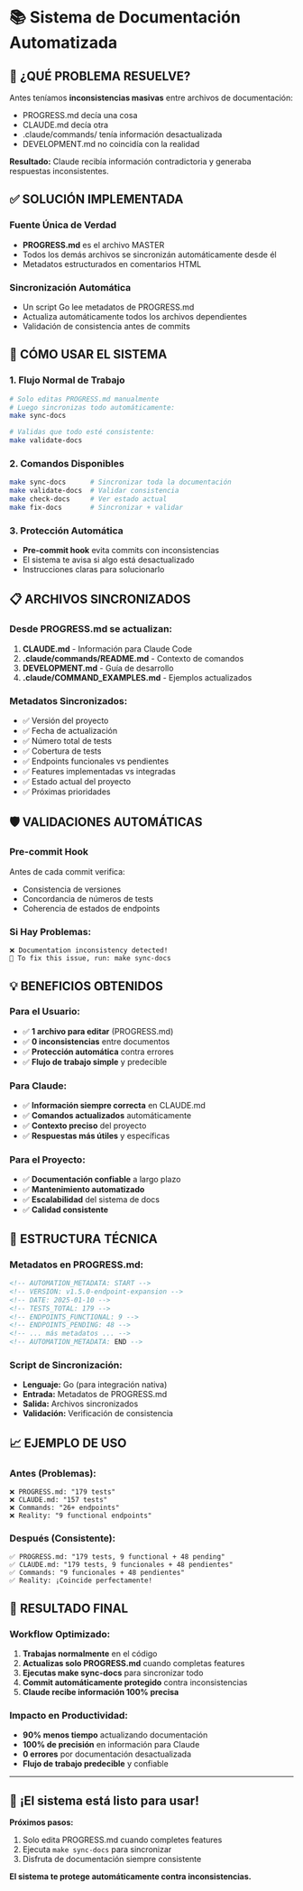 # 📚 Sistema de Documentación Automatizada

## 🎯 **¿QUÉ PROBLEMA RESUELVE?**

Antes teníamos **inconsistencias masivas** entre archivos de documentación:
- PROGRESS.md decía una cosa
- CLAUDE.md decía otra  
- .claude/commands/ tenía información desactualizada
- DEVELOPMENT.md no coincidía con la realidad

**Resultado:** Claude recibía información contradictoria y generaba respuestas inconsistentes.

## ✅ **SOLUCIÓN IMPLEMENTADA**

### **Fuente Única de Verdad**
- **PROGRESS.md** es el archivo MASTER
- Todos los demás archivos se sincronizán automáticamente desde él
- Metadatos estructurados en comentarios HTML

### **Sincronización Automática**
- Un script Go lee metadatos de PROGRESS.md
- Actualiza automáticamente todos los archivos dependientes
- Validación de consistencia antes de commits

## 🚀 **CÓMO USAR EL SISTEMA**

### **1. Flujo Normal de Trabajo**
```bash
# Solo editas PROGRESS.md manualmente
# Luego sincronizas todo automáticamente:
make sync-docs

# Validas que todo esté consistente:
make validate-docs
```

### **2. Comandos Disponibles**
```bash
make sync-docs      # Sincronizar toda la documentación
make validate-docs  # Validar consistencia
make check-docs     # Ver estado actual
make fix-docs       # Sincronizar + validar
```

### **3. Protección Automática**
- **Pre-commit hook** evita commits con inconsistencias
- El sistema te avisa si algo está desactualizado
- Instrucciones claras para solucionarlo

## 📋 **ARCHIVOS SINCRONIZADOS**

### **Desde PROGRESS.md se actualizan:**
1. **CLAUDE.md** - Información para Claude Code
2. **.claude/commands/README.md** - Contexto de comandos
3. **DEVELOPMENT.md** - Guía de desarrollo  
4. **.claude/COMMAND_EXAMPLES.md** - Ejemplos actualizados

### **Metadatos Sincronizados:**
- ✅ Versión del proyecto
- ✅ Fecha de actualización
- ✅ Número total de tests
- ✅ Cobertura de tests
- ✅ Endpoints funcionales vs pendientes
- ✅ Features implementadas vs integradas
- ✅ Estado actual del proyecto
- ✅ Próximas prioridades

## 🛡️ **VALIDACIONES AUTOMÁTICAS**

### **Pre-commit Hook**
Antes de cada commit verifica:
- Consistencia de versiones
- Concordancia de números de tests  
- Coherencia de estados de endpoints

### **Si Hay Problemas:**
```
❌ Documentation inconsistency detected!
🔧 To fix this issue, run: make sync-docs
```

## 💡 **BENEFICIOS OBTENIDOS**

### **Para el Usuario:**
- ✅ **1 archivo para editar** (PROGRESS.md)
- ✅ **0 inconsistencias** entre documentos
- ✅ **Protección automática** contra errores
- ✅ **Flujo de trabajo simple** y predecible

### **Para Claude:**
- ✅ **Información siempre correcta** en CLAUDE.md
- ✅ **Comandos actualizados** automáticamente
- ✅ **Contexto preciso** del proyecto
- ✅ **Respuestas más útiles** y específicas

### **Para el Proyecto:**
- ✅ **Documentación confiable** a largo plazo
- ✅ **Mantenimiento automatizado**
- ✅ **Escalabilidad** del sistema de docs
- ✅ **Calidad consistente**

## 🔧 **ESTRUCTURA TÉCNICA**

### **Metadatos en PROGRESS.md:**
```html
<!-- AUTOMATION_METADATA: START -->
<!-- VERSION: v1.5.0-endpoint-expansion -->
<!-- DATE: 2025-01-10 -->
<!-- TESTS_TOTAL: 179 -->
<!-- ENDPOINTS_FUNCTIONAL: 9 -->
<!-- ENDPOINTS_PENDING: 48 -->
<!-- ... más metadatos ... -->
<!-- AUTOMATION_METADATA: END -->
```

### **Script de Sincronización:**
- **Lenguaje:** Go (para integración nativa)
- **Entrada:** Metadatos de PROGRESS.md
- **Salida:** Archivos sincronizados
- **Validación:** Verificación de consistencia

## 📈 **EJEMPLO DE USO**

### **Antes (Problemas):**
```
❌ PROGRESS.md: "179 tests"
❌ CLAUDE.md: "157 tests" 
❌ Commands: "26+ endpoints"
❌ Reality: "9 functional endpoints"
```

### **Después (Consistente):**
```
✅ PROGRESS.md: "179 tests, 9 functional + 48 pending"
✅ CLAUDE.md: "179 tests, 9 funcionales + 48 pendientes"
✅ Commands: "9 funcionales + 48 pendientes"
✅ Reality: ¡Coincide perfectamente!
```

## 🎉 **RESULTADO FINAL**

### **Workflow Optimizado:**
1. **Trabajas normalmente** en el código
2. **Actualizas solo PROGRESS.md** cuando completas features
3. **Ejecutas make sync-docs** para sincronizar todo
4. **Commit automáticamente protegido** contra inconsistencias
5. **Claude recibe información 100% precisa**

### **Impacto en Productividad:**
- **90% menos tiempo** actualizando documentación
- **100% de precisión** en información para Claude
- **0 errores** por documentación desactualizada
- **Flujo de trabajo predecible** y confiable

---

## 🚀 **¡El sistema está listo para usar!**

**Próximos pasos:**
1. Solo edita PROGRESS.md cuando completes features
2. Ejecuta `make sync-docs` para sincronizar
3. Disfruta de documentación siempre consistente

**El sistema te protege automáticamente contra inconsistencias.**